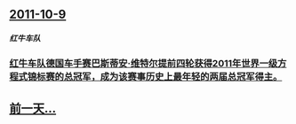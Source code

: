 ## [2011-10-9](/zh/news/2011/10/9/index.md)

##### 红牛车队
### [红牛车队德国车手赛巴斯蒂安·维特尔提前四轮获得2011年世界一级方程式锦标赛的总冠军，成为该赛事历史上最年轻的两届总冠军得主。](/zh/news/2011/10/9/红牛车队德国车手赛巴斯蒂安-维特尔提前四轮获得2011年世界一级方程式锦标赛的总冠军-成为该赛事历史上最年轻的两届总冠军.md)
## [前一天...](/zh/news/2011/10/7/index.md)

